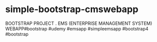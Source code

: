 # simple-bootstrap-cmswebapp
BOOTSTRAP PROJECT . EMS (ENTERPRISE MANAGEMENT SYSTEM) WEBAPP#bootstrap #udemy #emsapp #simpleemsapp #bootstrap4 #bootstrap
